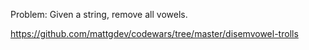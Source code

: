 Problem:
Given a string, remove all vowels.

https://github.com/mattgdev/codewars/tree/master/disemvowel-trolls
